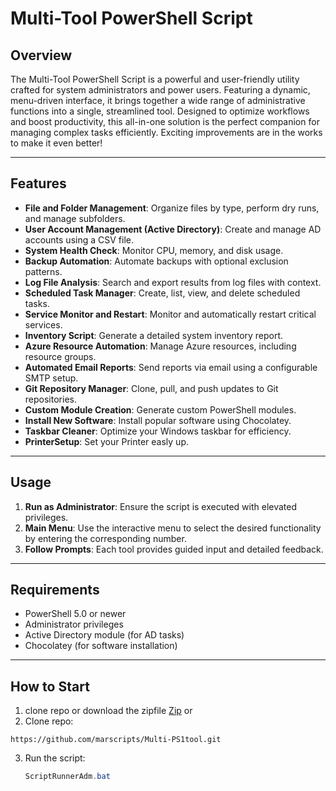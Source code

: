 # Multi-Tool PowerShell Script

## Overview
The Multi-Tool PowerShell Script is a powerful and user-friendly utility crafted for system administrators and power users. Featuring a dynamic, menu-driven interface, it brings together a wide range of administrative functions into a single, streamlined tool. Designed to optimize workflows and boost productivity, this all-in-one solution is the perfect companion for managing complex tasks efficiently. Exciting improvements are in the works to make it even better!

---

## Features
- **File and Folder Management**: Organize files by type, perform dry runs, and manage subfolders.
- **User Account Management (Active Directory)**: Create and manage AD accounts using a CSV file.
- **System Health Check**: Monitor CPU, memory, and disk usage.
- **Backup Automation**: Automate backups with optional exclusion patterns.
- **Log File Analysis**: Search and export results from log files with context.
- **Scheduled Task Manager**: Create, list, view, and delete scheduled tasks.
- **Service Monitor and Restart**: Monitor and automatically restart critical services.
- **Inventory Script**: Generate a detailed system inventory report.
- **Azure Resource Automation**: Manage Azure resources, including resource groups.
- **Automated Email Reports**: Send reports via email using a configurable SMTP setup.
- **Git Repository Manager**: Clone, pull, and push updates to Git repositories.
- **Custom Module Creation**: Generate custom PowerShell modules.
- **Install New Software**: Install popular software using Chocolatey.
- **Taskbar Cleaner**: Optimize your Windows taskbar for efficiency.
- **PrinterSetup**: Set your Printer easly up. 

---

## Usage
1. **Run as Administrator**: Ensure the script is executed with elevated privileges.
2. **Main Menu**: Use the interactive menu to select the desired functionality by entering the corresponding number.
3. **Follow Prompts**: Each tool provides guided input and detailed feedback.

---

## Requirements
- PowerShell 5.0 or newer
- Administrator privileges
- Active Directory module (for AD tasks)
- Chocolatey (for software installation)

---

## How to Start
1. clone repo or download the zipfile [Zip](https://github.com/marscripts/Multi-PS1tool/archive/refs/heads/main.zip) or
2. Clone repo:
 ````
https://github.com/marscripts/Multi-PS1tool.git
````
3. Run the script:
   ```powershell
   ScriptRunnerAdm.bat

